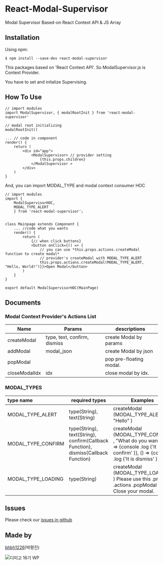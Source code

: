# 	React-Modal-Supervisor

Modal Supervisor Based-on React Context API & JS Array



## Installation

Using npm:

`$ npm install --save-dev react-modal-supervisor`



This packages based on 'React Context API'. So ModalSupervisor.js is Context Provider.

You have to set and initalize Supervising.



## How To Use

```react
// import modules
import ModalSupervisor, { modalRootInit } from 'react-modal-supervisor'

// modal root initializing
modalRootInit()

... // code in component
render() {
	return (
		<div id="app">
			<ModalSupervisor> // provider setting
 				{this.props.children}
 			</ModalSupervisor >
 		</div>
	)
}
```

And, you can import MODAL_TYPE and modal context consumer HOC

```react
// import modules
import {
    ModalSupervisorHOC,
    MODAL_TYPE_ALERT
    } from 'react-modal-supervisor';


class Mainpage extends Component {
    ... //code what you wants
    render() {
        return (
            {// when click buttons}
            <button onClick={() => {
				// you can use *this.props.actions.createModal function to create modal*
                // provider's createModal with MODAL_TYPE_ALERT
                this.props.actions.createModal(MODAL_TYPE_ALERT, "Hello, World!")}}>Open Modal</button>
        )
    }
}

export default ModalSupervisorHOC(MainPage)
```

## Documents

### Modal Context Provider's Actions List

| Name          | Params                       | descriptions            |
| ------------- | ---------------------------- | ----------------------- |
| createModal   | type, text, confirm, dismiss | create Modal by params  |
| addModal      | modal_json                   | create Modal by json    |
| popModal      |                              | pop pre-floating modal. |
| closeModalIdx | idx                          | close modal by idx.     |



### MODAL_TYPES

| type name          | required types                                               | Examples                                                     |
| :----------------- | ------------------------------------------------------------ | ------------------------------------------------------------ |
| MODAL_TYPE_ALERT   | type(String), text(String)                                   | createModal (MODAL_TYPE_ALERT , "Hello" )                    |
| MODAL_TYPE_CONFIRM | type(String), text(String), confirm(Callback Function), dismiss(Callback Function) | createModal (MODAL_TYPE_CONFIRM , "What do you want" , () =>  {console .log ('It is confirm' )}, () =>  {console .log ('It is dismiss' )}) |
| MODAL_TYPE_LOADING | type(String)                                                 | createModal (MODAL_TYPE_LOADING )  Please use this .props .actions .popModal () to Close your modal. |



## Issues

Please check our [issues in github](https://github.com/bhbh1226/react-modal-supervisor/issues)



## Made by

[bhbh1226](https://github.com/bhbh1226/)(박평진)

![디미고 16기 WP](https://img.shields.io/badge/dimigo-16-brightgreen.svg)